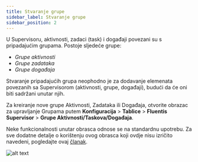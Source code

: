 ```yaml
---
title: Stvaranje grupe 
sidebar_label: Stvaranje grupe 
sidebar_position: 2
---
```


U Supervisoru, aktivnosti, zadaci (task) i događaji povezani su s pripadajućim grupama. Postoje sljedeće grupe:

* *Grupe aktivnosti*
* *Grupe zadataka*
* *Grupe događaja*

Stvaranje pripadajućih grupa neophodno je za dodavanje elemenata povezanih sa Supervisorom (aktivnosti, grupe, događaji), budući da će oni biti sadržani unutar njih.

Za kreiranje nove grupe Aktivnosti, Zadataka ili Događaja, otvorite obrazac za upravljanje Grupama putem **Konfiguracija** > **Tablice** > **Fluentis Supervisor** > **Grupe Aktivnosti/Taskova/Događaja**.

Neke funkcionalnosti unutar obrasca odnose se na standardnu upotrebu. Za sve dodatne detalje o korištenju ovog obrasca koji ovdje nisu izričito navedeni, pogledajte ovaj [članak](/docs/guide/common).

![alt text](/img/it-it/applications/supervisor/supervisor2.png)